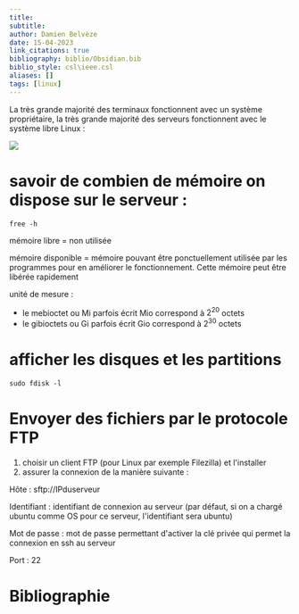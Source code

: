 ```yaml
---
title: 
subtitle:
author: Damien Belvèze
date: 15-04-2023
link_citations: true
bibliography: biblio/Obsidian.bib
biblio_style: csl\ieee.csl
aliases: []
tags: [linux]
---
```


La très grande majorité des terminaux fonctionnent avec un système propriétaire, la très grande majorité des serveurs fonctionnent avec le système libre Linux : 

![](linux_servers.png)


# savoir de combien de mémoire on dispose sur le serveur : 

`free -h`

mémoire libre = non utilisée

mémoire disponible = mémoire pouvant être ponctuellement utilisée par les programmes pour en améliorer le fonctionnement. Cette mémoire peut être libérée rapidement

unité de mesure : 
- le mebioctet ou Mi parfois écrit Mio correspond à $2^{20}$ octets 
- le gibioctets ou Gi parfois écrit Gio correspond à   $2^{30}$ octets

# afficher les disques et les partitions

`sudo fdisk -l`


# Envoyer des fichiers par le protocole FTP

1. choisir un client FTP (pour Linux par exemple Filezilla) et l'installer
2. assurer la connexion de la manière suivante : 

Hôte : sftp://IPduserveur

Identifiant : identifiant de connexion au serveur (par défaut, si on a chargé ubuntu comme OS pour ce serveur, l'identifiant sera ubuntu)

Mot de passe : mot de passe permettant d'activer la clé privée qui permet la connexion en ssh au serveur

Port : 22





# Bibliographie
